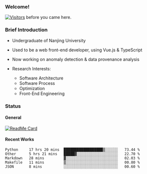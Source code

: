 ### Welcome!

[![Visitors](https://visitor-badge.laobi.icu/badge?page_id=HermitSun.HermitSun)]() before you came here.

### Brief Introduction

- Undergraduate of Nanjing University

- Used to be a web front-end developer, using Vue.js & TypeScript

- Now working on anomaly detection & data provenance analysis

- Research Interests: 
  - Software Architecture
  - Software Process
  - Optimization
  - Front-End Engineering

### Status

#### General

[![ReadMe Card](https://github-readme-stats.hermitsun.vercel.app/api?username=HermitSun&count_private=true&show_icons=true)]()

#### Recent Works

<!--START_SECTION:waka-->
```text
Python     17 hrs 20 mins  ██████████████████▒░░░░░░   73.44 % 
Other      5 hrs 21 mins   █████▓░░░░░░░░░░░░░░░░░░░   22.70 % 
Markdown   28 mins         ▓░░░░░░░░░░░░░░░░░░░░░░░░   02.03 % 
Makefile   11 mins         ▒░░░░░░░░░░░░░░░░░░░░░░░░   00.80 % 
JSON       8 mins          ░░░░░░░░░░░░░░░░░░░░░░░░░   00.60 % 
```
<!--END_SECTION:waka-->
